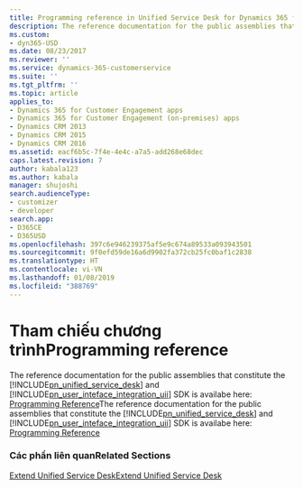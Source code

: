 ```yaml
---
title: Programming reference in Unified Service Desk for Dynamics 365 for Customer Engagement apps| MicrosoftDocs
description: The reference documentation for the public assemblies that constitute the Unified Service Desk and User Interface Integration (UII) SDK.
ms.custom:
- dyn365-USD
ms.date: 08/23/2017
ms.reviewer: ''
ms.service: dynamics-365-customerservice
ms.suite: ''
ms.tgt_pltfrm: ''
ms.topic: article
applies_to:
- Dynamics 365 for Customer Engagement apps
- Dynamics 365 for Customer Engagement (on-premises) apps
- Dynamics CRM 2013
- Dynamics CRM 2015
- Dynamics CRM 2016
ms.assetid: eacf6b5c-7f4e-4e4c-a7a5-add268e68dec
caps.latest.revision: 7
author: kabala123
ms.author: kabala
manager: shujoshi
search.audienceType:
- customizer
- developer
search.app:
- D365CE
- D365USD
ms.openlocfilehash: 397c6e946239375af5e9c674a89533a093943501
ms.sourcegitcommit: 9f0efd59de16a6d9902fa372cb25fc0baf1c2838
ms.translationtype: HT
ms.contentlocale: vi-VN
ms.lasthandoff: 01/08/2019
ms.locfileid: "388769"
---
```

# <a name="programming-reference"></a><span data-ttu-id="75ab1-103">Tham chiếu chương trình</span><span class="sxs-lookup"><span data-stu-id="75ab1-103">Programming reference</span></span>
<span data-ttu-id="75ab1-104">The reference documentation for the public assemblies that constitute the [!INCLUDE[pn_unified_service_desk](../includes/pn-unified-service-desk.md)] and [!INCLUDE[pn_user_inteface_integration_uii](../includes/pn-user-interface-integration-uii.md)] SDK is availabe here: [Programming Reference](https://go.microsoft.com/fwlink/?linkid=855752)</span><span class="sxs-lookup"><span data-stu-id="75ab1-104">The reference documentation for the public assemblies that constitute the [!INCLUDE[pn_unified_service_desk](../includes/pn-unified-service-desk.md)] and [!INCLUDE[pn_user_inteface_integration_uii](../includes/pn-user-interface-integration-uii.md)] SDK is availabe here: [Programming Reference](https://go.microsoft.com/fwlink/?linkid=855752)</span></span> 
  
### <a name="related-sections"></a><span data-ttu-id="75ab1-105">Các phần liên quan</span><span class="sxs-lookup"><span data-stu-id="75ab1-105">Related Sections</span></span>  
   
 [<span data-ttu-id="75ab1-106">Extend Unified Service Desk</span><span class="sxs-lookup"><span data-stu-id="75ab1-106">Extend Unified Service Desk</span></span>](../unified-service-desk/extend-unified-service-desk.md)
